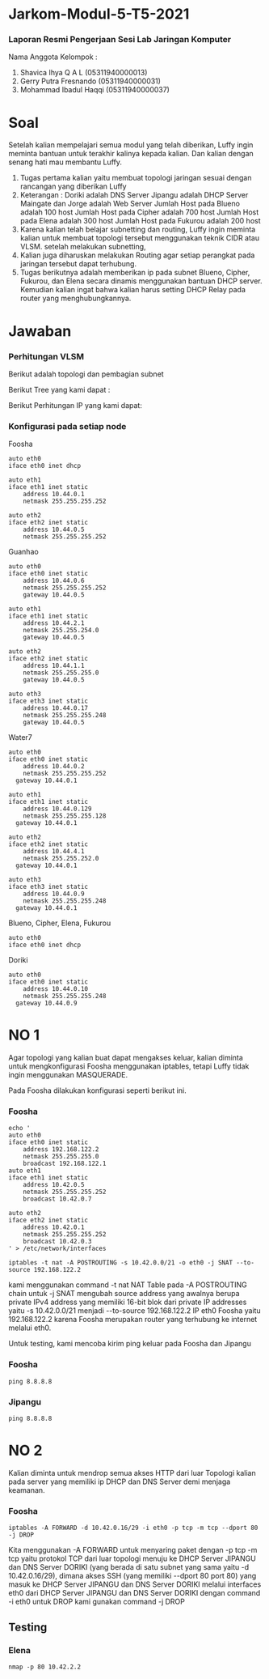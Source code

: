 # Jarkom-Modul-5-T5-2021

### Laporan Resmi Pengerjaan Sesi Lab Jaringan Komputer
Nama Anggota Kelompok :
1. Shavica Ihya Q A L (05311940000013)
2. Gerry Putra Fresnando (05311940000031)
3. Mohammad Ibadul Haqqi (05311940000037)

# Soal

Setelah kalian mempelajari semua modul yang telah diberikan, Luffy ingin meminta bantuan untuk terakhir kalinya kepada kalian. Dan kalian dengan senang hati mau membantu Luffy.

1. Tugas pertama kalian yaitu membuat topologi jaringan sesuai dengan rancangan yang diberikan Luffy
2. Keterangan :
Doriki adalah DNS Server
Jipangu adalah DHCP Server
Maingate dan Jorge adalah Web Server
Jumlah Host pada Blueno adalah 100 host
Jumlah Host pada Cipher adalah 700 host
Jumlah Host pada Elena adalah 300 host
Jumlah Host pada Fukurou adalah 200 host
3. Karena kalian telah belajar subnetting dan routing, Luffy ingin meminta kalian untuk membuat topologi tersebut menggunakan teknik CIDR atau VLSM. setelah melakukan subnetting,
4. Kalian juga diharuskan melakukan Routing agar setiap perangkat pada jaringan tersebut dapat terhubung.
5. Tugas berikutnya adalah memberikan ip pada subnet Blueno, Cipher, Fukurou, dan Elena secara dinamis menggunakan bantuan DHCP server. Kemudian kalian ingat bahwa kalian harus setting DHCP Relay pada router yang menghubungkannya.


# Jawaban

### Perhitungan VLSM
Berikut adalah topologi dan pembagian subnet

Berikut Tree yang kami dapat :

Berikut Perhitungan IP yang kami dapat:

### Konfigurasi pada setiap node

Foosha
```
auto eth0
iface eth0 inet dhcp

auto eth1
iface eth1 inet static
	address 10.44.0.1
	netmask 255.255.255.252

auto eth2
iface eth2 inet static
	address 10.44.0.5
	netmask 255.255.255.252
```

Guanhao
```
auto eth0
iface eth0 inet static
	address 10.44.0.6
	netmask 255.255.255.252
	gateway 10.44.0.5

auto eth1
iface eth1 inet static
	address 10.44.2.1
	netmask 255.255.254.0
	gateway 10.44.0.5

auto eth2
iface eth2 inet static
	address 10.44.1.1
	netmask 255.255.255.0
	gateway 10.44.0.5

auto eth3
iface eth3 inet static
	address 10.44.0.17
	netmask 255.255.255.248
	gateway 10.44.0.5
```

Water7
```
auto eth0
iface eth0 inet static
	address 10.44.0.2
	netmask 255.255.255.252
  gateway 10.44.0.1

auto eth1
iface eth1 inet static
	address 10.44.0.129
	netmask 255.255.255.128
  gateway 10.44.0.1

auto eth2
iface eth2 inet static
	address 10.44.4.1
	netmask 255.255.252.0
  gateway 10.44.0.1

auto eth3
iface eth3 inet static
	address 10.44.0.9
	netmask 255.255.255.248
  gateway 10.44.0.1
```

Blueno, Cipher, Elena, Fukurou
```
auto eth0
iface eth0 inet dhcp
```

Doriki
```
auto eth0
iface eth0 inet static
	address 10.44.0.10
	netmask 255.255.255.248
  gateway 10.44.0.9
```

# NO 1
Agar topologi yang kalian buat dapat mengakses keluar, kalian diminta untuk mengkonfigurasi Foosha menggunakan iptables, tetapi Luffy tidak ingin menggunakan MASQUERADE.

Pada Foosha dilakukan konfigurasi seperti berikut ini.

### Foosha
```
echo '
auto eth0
iface eth0 inet static
    address 192.168.122.2
    netmask 255.255.255.0
    broadcast 192.168.122.1
auto eth1
iface eth1 inet static
    address 10.42.0.5
    netmask 255.255.255.252
    broadcast 10.42.0.7
 
auto eth2
iface eth2 inet static
    address 10.42.0.1
    netmask 255.255.255.252
    broadcast 10.42.0.3
' > /etc/network/interfaces
```
```
iptables -t nat -A POSTROUTING -s 10.42.0.0/21 -o eth0 -j SNAT --to-source 192.168.122.2
```

kami menggunakan command -t nat NAT Table pada -A POSTROUTING chain untuk -j SNAT mengubah source address yang awalnya berupa private IPv4 address yang memiliki 16-bit blok dari private IP addresses yaitu -s 10.42.0.0/21 menjadi --to-source 192.168.122.2 IP eth0 Foosha yaitu 192.168.122.2 karena Foosha merupakan router yang terhubung ke internet melalui eth0.

Untuk testing, kami mencoba kirim ping keluar pada Foosha dan Jipangu

### Foosha
```
ping 8.8.8.8
```
### Jipangu
```
ping 8.8.8.8
```



# NO 2
Kalian diminta untuk mendrop semua akses HTTP dari luar Topologi kalian pada server yang memiliki ip DHCP dan DNS Server demi menjaga keamanan.

### Foosha
```
iptables -A FORWARD -d 10.42.0.16/29 -i eth0 -p tcp -m tcp --dport 80 -j DROP
```
Kita menggunakan -A FORWARD untuk menyaring paket dengan -p tcp -m tcp yaitu protokol TCP dari luar topologi menuju ke DHCP Server JIPANGU dan DNS Server DORIKI (yang berada di satu subnet yang sama yaitu -d 10.42.0.16/29), dimana akses SSH (yang memiliki --dport 80 port 80) yang masuk ke DHCP Server JIPANGU dan DNS Server DORIKI melalui interfaces eth0 dari DHCP Server JIPANGU dan DNS Server DORIKI dengan command -i eth0 untuk DROP kami gunakan command -j DROP

## Testing

### Elena
```
nmap -p 80 10.42.2.2
```
